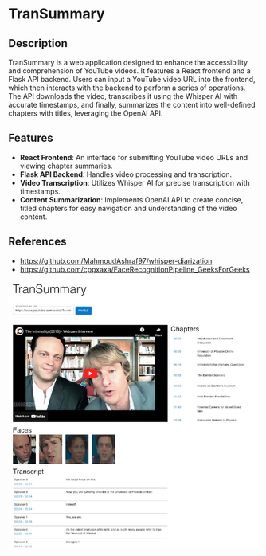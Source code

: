 # TranSummary

## Description
TranSummary is a web application designed to enhance the accessibility and comprehension of YouTube videos. It features a React frontend and a Flask API backend. Users can input a YouTube video URL into the frontend, which then interacts with the backend to perform a series of operations. The API downloads the video, transcribes it using the Whisper AI with accurate timestamps, and finally, summarizes the content into well-defined chapters with titles, leveraging the OpenAI API.

## Features
- **React Frontend**: An interface for submitting YouTube video URLs and viewing chapter summaries.
- **Flask API Backend**: Handles video processing and transcription.
- **Video Transcription**: Utilizes Whisper AI for precise transcription with timestamps.
- **Content Summarization**: Implements OpenAI API to create concise, titled chapters for easy navigation and understanding of the video content.


## References
- https://github.com/MahmoudAshraf97/whisper-diarization
- https://github.com/cppxaxa/FaceRecognitionPipeline_GeeksForGeeks

![screenshot](transummary.jpg)
